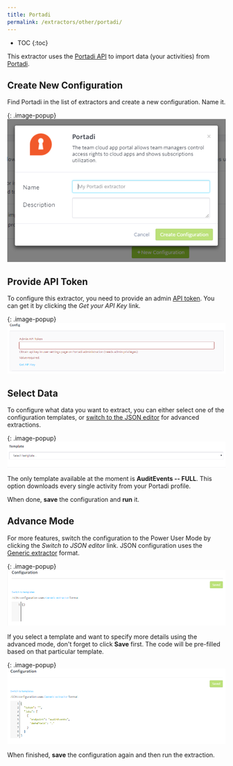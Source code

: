 ```yaml
---
title: Portadi
permalink: /extractors/other/portadi/
---
```


* TOC
{:toc}

This extractor uses the [Portadi API](http://docs.portadi.apiary.io/) to import data (your activities) 
from [Portadi](https://www.portadi.com/). 

## Create New Configuration
Find Portadi in the list of extractors and create a new configuration. Name it.

{: .image-popup}
![Screenshot - Portadi New Configuration](/extractors/other/portadi/01-new_configuration.png)

## Provide API Token
To configure this extractor, you need to provide an admin [API token](https://app.portadi.com/#!/settings).
You can get it by clicking the *Get your API Key* link. 

{: .image-popup}
![Screenshot - Portadi API Token](/extractors/other/portadi/02-token.png)

## Select Data
To configure what data you want to extract, you can either select one of the configuration templates, or [switch to the JSON editor](/extractors/other/portadi/#advanced-mode) for advanced extractions.  

{: .image-popup}
![Screenshot - Portadi Template](/extractors/other/portadi/03-template.png)

The only template available at the moment is **AuditEvents -- FULL**. This option downloads every single activity 
from your Portadi profile.

When done, **save** the configuration and **run** it.

## Advance Mode 
For more features, switch the configuration to the Power User Mode by clicking the *Switch to JSON editor* link.
JSON configuration uses the [Generic extractor](https://developers.keboola.com/extend/generic-extractor/) format.

{: .image-popup}
![Screenshot - Portadi](/extractors/other/portadi/04-advanced-mode.png)

If you select a template and want to specify more details using the advanced mode, don't forget to click
**Save** first. The code will be pre-filled based on that particular template.

{: .image-popup}
![Screenshot - JSON pre-filled](/extractors/other/portadi/05-prefilled-json.png)

When finished, **save** the configuration again and then run the extraction.

